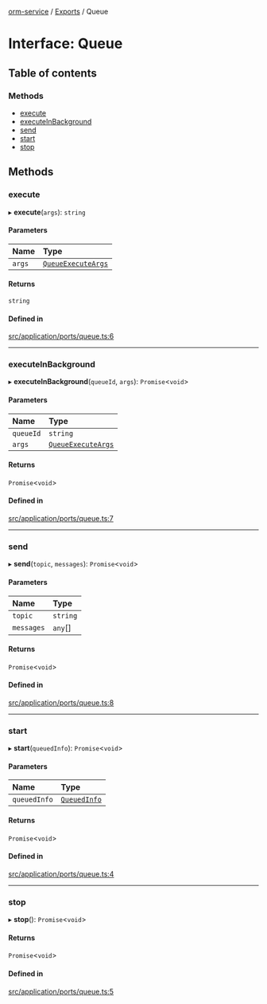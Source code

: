 [orm-service](../README.md) / [Exports](../modules.md) / Queue

# Interface: Queue

## Table of contents

### Methods

- [execute](Queue.md#execute)
- [executeInBackground](Queue.md#executeinbackground)
- [send](Queue.md#send)
- [start](Queue.md#start)
- [stop](Queue.md#stop)

## Methods

### execute

▸ **execute**(`args`): `string`

#### Parameters

| Name | Type |
| :------ | :------ |
| `args` | [`QueueExecuteArgs`](QueueExecuteArgs.md) |

#### Returns

`string`

#### Defined in

[src/application/ports/queue.ts:6](https://github.com/lambda-orm/lambdaorm-svc/blob/544946027110866e64f7cd501248b170a08ee945/src/application/ports/queue.ts#L6)

___

### executeInBackground

▸ **executeInBackground**(`queueId`, `args`): `Promise`\<`void`\>

#### Parameters

| Name | Type |
| :------ | :------ |
| `queueId` | `string` |
| `args` | [`QueueExecuteArgs`](QueueExecuteArgs.md) |

#### Returns

`Promise`\<`void`\>

#### Defined in

[src/application/ports/queue.ts:7](https://github.com/lambda-orm/lambdaorm-svc/blob/544946027110866e64f7cd501248b170a08ee945/src/application/ports/queue.ts#L7)

___

### send

▸ **send**(`topic`, `messages`): `Promise`\<`void`\>

#### Parameters

| Name | Type |
| :------ | :------ |
| `topic` | `string` |
| `messages` | `any`[] |

#### Returns

`Promise`\<`void`\>

#### Defined in

[src/application/ports/queue.ts:8](https://github.com/lambda-orm/lambdaorm-svc/blob/544946027110866e64f7cd501248b170a08ee945/src/application/ports/queue.ts#L8)

___

### start

▸ **start**(`queuedInfo`): `Promise`\<`void`\>

#### Parameters

| Name | Type |
| :------ | :------ |
| `queuedInfo` | [`QueuedInfo`](QueuedInfo.md) |

#### Returns

`Promise`\<`void`\>

#### Defined in

[src/application/ports/queue.ts:4](https://github.com/lambda-orm/lambdaorm-svc/blob/544946027110866e64f7cd501248b170a08ee945/src/application/ports/queue.ts#L4)

___

### stop

▸ **stop**(): `Promise`\<`void`\>

#### Returns

`Promise`\<`void`\>

#### Defined in

[src/application/ports/queue.ts:5](https://github.com/lambda-orm/lambdaorm-svc/blob/544946027110866e64f7cd501248b170a08ee945/src/application/ports/queue.ts#L5)
